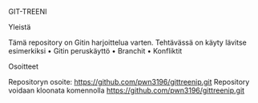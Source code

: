 GIT-TREENI

Yleistä

Tämä repository on Gitin harjoittelua varten. Tehtävässä on käyty lävitse esimerkiksi
• Gitin peruskäyttö
• Branchit
• Konfliktit

Osoitteet

Repositoryn osoite: https://github.com/pwn3196/gittreenip.git
Repository voidaan kloonata komennolla
https://github.com/pwn3196/gittreenip.git
